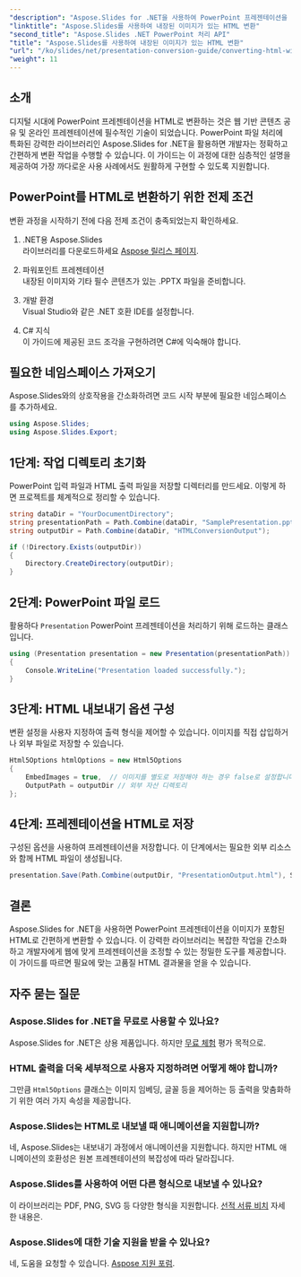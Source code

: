 ```yaml
---
"description": "Aspose.Slides for .NET을 사용하여 PowerPoint 프레젠테이션을 이미지가 포함된 HTML로 원활하게 변환하는 방법을 알아보세요. 원활한 변환을 위한 단계별 가이드입니다."
"linktitle": "Aspose.Slides를 사용하여 내장된 이미지가 있는 HTML 변환"
"second_title": "Aspose.Slides .NET PowerPoint 처리 API"
"title": "Aspose.Slides를 사용하여 내장된 이미지가 있는 HTML 변환"
"url": "/ko/slides/net/presentation-conversion-guide/converting-html-with-embedded-images/"
"weight": 11
---
```


## 소개

디지털 시대에 PowerPoint 프레젠테이션을 HTML로 변환하는 것은 웹 기반 콘텐츠 공유 및 온라인 프레젠테이션에 필수적인 기술이 되었습니다. PowerPoint 파일 처리에 특화된 강력한 라이브러리인 Aspose.Slides for .NET을 활용하면 개발자는 정확하고 간편하게 변환 작업을 수행할 수 있습니다. 이 가이드는 이 과정에 대한 심층적인 설명을 제공하여 가장 까다로운 사용 사례에서도 원활하게 구현할 수 있도록 지원합니다.

## PowerPoint를 HTML로 변환하기 위한 전제 조건

변환 과정을 시작하기 전에 다음 전제 조건이 충족되었는지 확인하세요.

1. .NET용 Aspose.Slides  
   라이브러리를 다운로드하세요 [Aspose 릴리스 페이지](https://releases.aspose.com/slides/net/).

2. 파워포인트 프레젠테이션  
   내장된 이미지와 기타 필수 콘텐츠가 있는 .PPTX 파일을 준비합니다.

3. 개발 환경  
   Visual Studio와 같은 .NET 호환 IDE를 설정합니다.

4. C# 지식  
   이 가이드에 제공된 코드 조각을 구현하려면 C#에 익숙해야 합니다.

## 필요한 네임스페이스 가져오기

Aspose.Slides와의 상호작용을 간소화하려면 코드 시작 부분에 필요한 네임스페이스를 추가하세요.

```csharp
using Aspose.Slides;
using Aspose.Slides.Export;
```

## 1단계: 작업 디렉토리 초기화

PowerPoint 입력 파일과 HTML 출력 파일을 저장할 디렉터리를 만드세요. 이렇게 하면 프로젝트를 체계적으로 정리할 수 있습니다.

```csharp
string dataDir = "YourDocumentDirectory";
string presentationPath = Path.Combine(dataDir, "SamplePresentation.pptx");
string outputDir = Path.Combine(dataDir, "HTMLConversionOutput");

if (!Directory.Exists(outputDir))
{
    Directory.CreateDirectory(outputDir);
}
```


## 2단계: PowerPoint 파일 로드

활용하다 `Presentation` PowerPoint 프레젠테이션을 처리하기 위해 로드하는 클래스입니다.

```csharp
using (Presentation presentation = new Presentation(presentationPath))
{
    Console.WriteLine("Presentation loaded successfully.");
}
```


## 3단계: HTML 내보내기 옵션 구성

변환 설정을 사용자 지정하여 출력 형식을 제어할 수 있습니다. 이미지를 직접 삽입하거나 외부 파일로 저장할 수 있습니다.

```csharp
Html5Options htmlOptions = new Html5Options
{
    EmbedImages = true,  // 이미지를 별도로 저장해야 하는 경우 false로 설정합니다.
    OutputPath = outputDir // 외부 자산 디렉토리
};
```


## 4단계: 프레젠테이션을 HTML로 저장

구성된 옵션을 사용하여 프레젠테이션을 저장합니다. 이 단계에서는 필요한 외부 리소스와 함께 HTML 파일이 생성됩니다.

```csharp
presentation.Save(Path.Combine(outputDir, "PresentationOutput.html"), SaveFormat.Html5, htmlOptions);
```

## 결론

Aspose.Slides for .NET을 사용하면 PowerPoint 프레젠테이션을 이미지가 포함된 HTML로 간편하게 변환할 수 있습니다. 이 강력한 라이브러리는 복잡한 작업을 간소화하고 개발자에게 웹에 맞게 프레젠테이션을 조정할 수 있는 정밀한 도구를 제공합니다. 이 가이드를 따르면 필요에 맞는 고품질 HTML 결과물을 얻을 수 있습니다.

## 자주 묻는 질문

### Aspose.Slides for .NET을 무료로 사용할 수 있나요?
Aspose.Slides for .NET은 상용 제품입니다. 하지만 [무료 체험](https://releases.aspose.com/) 평가 목적으로.

### HTML 출력을 더욱 세부적으로 사용자 지정하려면 어떻게 해야 합니까?
그만큼 `Html5Options` 클래스는 이미지 임베딩, 글꼴 등을 제어하는 등 출력을 맞춤화하기 위한 여러 가지 속성을 제공합니다.

### Aspose.Slides는 HTML로 내보낼 때 애니메이션을 지원합니까?
네, Aspose.Slides는 내보내기 과정에서 애니메이션을 지원합니다. 하지만 HTML 애니메이션의 호환성은 원본 프레젠테이션의 복잡성에 따라 달라집니다.

### Aspose.Slides를 사용하여 어떤 다른 형식으로 내보낼 수 있나요?
이 라이브러리는 PDF, PNG, SVG 등 다양한 형식을 지원합니다. [선적 서류 비치](https://reference.aspose.com/slides/net/) 자세한 내용은.

### Aspose.Slides에 대한 기술 지원을 받을 수 있나요?
네, 도움을 요청할 수 있습니다. [Aspose 지원 포럼](https://forum.aspose.com/c/slides/11).